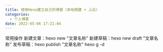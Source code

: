 ```yaml
---
title: 使用Hexo建立自己的博客（本地搭建 + 上云）
categories:
  - 个人博客
date: 2022-05-06 17:21:04
---
```


常用操作
新建文章：hexo new "文章名称"
新建草稿：hexo new draft "文章名称"
发布草稿：hexo publish "文章名称"
hexo g -d
